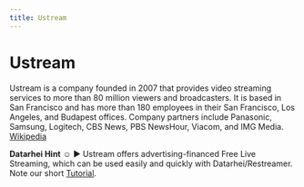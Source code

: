 ```yaml
---
title: Ustream
---
```

# Ustream

Ustream is a company founded in 2007 that provides video streaming services to more than 80 million viewers and broadcasters. It is based in San Francisco and has more than 180 employees in their San Francisco, Los Angeles, and Budapest offices. Company partners include Panasonic, Samsung, Logitech, CBS News, PBS NewsHour, Viacom, and IMG Media. <a href="https://en.wikipedia.org/wiki/Ustream" target="_blank">Wikipedia</a>

**Datarhei Hint** ☺ ► Ustream offers advertising-financed Free Live Streaming, which can be used easily and quickly with Datarhei/Restreamer. Note our short [Tutorial](/restreamer/wiki/livestreamingustream_en.html).